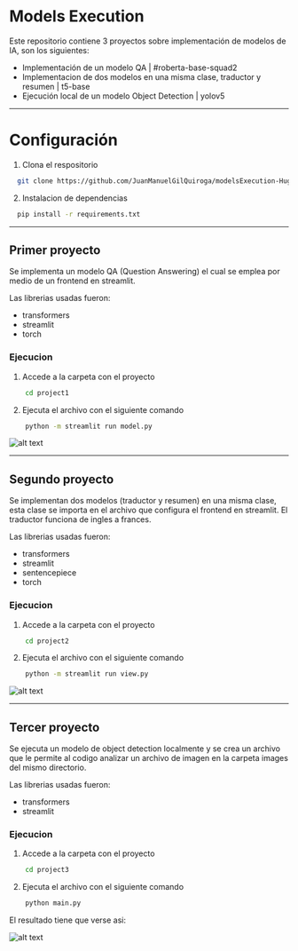 
# Models Execution

Este repositorio contiene 3 proyectos sobre implementación de modelos de IA, son los siguientes:

- Implementación de un modelo QA | #roberta-base-squad2
- Implementacion de dos modelos en una misma clase, traductor y resumen | t5-base
- Ejecución local de un modelo Object Detection | yolov5

---

# Configuración

1. Clona el respositorio
 ```bash
   git clone https://github.com/JuanManuelGilQuiroga/modelsExecution-HuggingFace
   ```
2. Instalacion de dependencias
 ```bash
   pip install -r requirements.txt
   ```

---

## Primer proyecto

Se implementa un modelo QA (Question Answering) el cual se emplea por medio de un frontend en streamlit.

Las librerias usadas fueron: 
- transformers
- streamlit
- torch

### Ejecucion
1. Accede a la carpeta con el proyecto
```bash 
    cd project1
```
2. Ejecuta el archivo con el siguiente comando
```bash 
    python -m streamlit run model.py
```

![alt text](image-1.png)

---

## Segundo proyecto

Se implementan dos modelos (traductor y resumen) en una misma clase, esta clase se importa en el archivo que configura el frontend en streamlit. El traductor funciona de ingles a frances.

Las librerias usadas fueron: 
- transformers
- streamlit
- sentencepiece
- torch

### Ejecucion
1. Accede a la carpeta con el proyecto
```bash 
    cd project2
```
2. Ejecuta el archivo con el siguiente comando
```bash 
    python -m streamlit run view.py
```

![alt text](image-2.png)

---

## Tercer proyecto

Se ejecuta un modelo de object detection localmente y se crea un archivo que le permite al codigo analizar un archivo de imagen en la carpeta images del mismo directorio.

Las librerias usadas fueron: 
- transformers
- streamlit

### Ejecucion
1. Accede a la carpeta con el proyecto
```bash 
    cd project3
```
2. Ejecuta el archivo con el siguiente comando
```bash 
    python main.py
```
 El resultado tiene que verse asi:

![alt text](image.png)